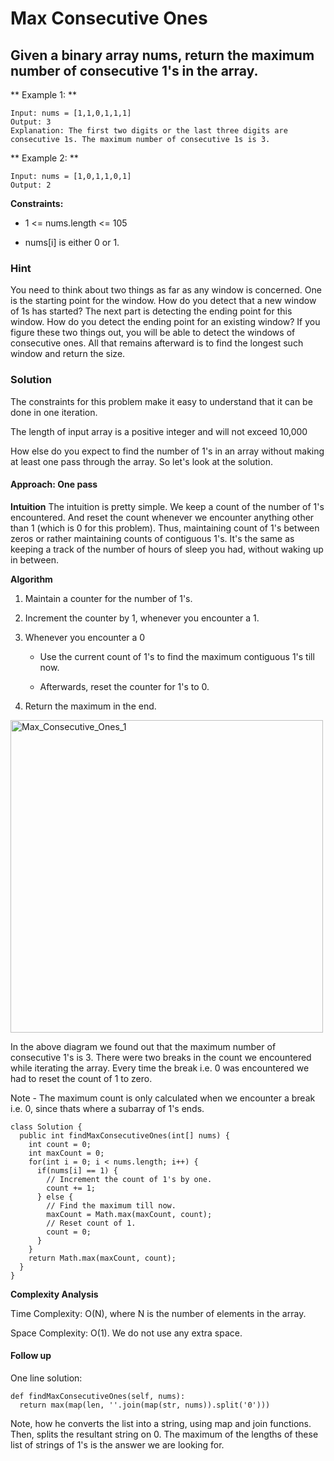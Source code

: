 # Max Consecutive Ones

## Given a binary array nums, return the maximum number of consecutive 1's in the array.

** Example 1: **

```
Input: nums = [1,1,0,1,1,1]
Output: 3
Explanation: The first two digits or the last three digits are consecutive 1s. The maximum number of consecutive 1s is 3.
```

** Example 2: **

```
Input: nums = [1,0,1,1,0,1]
Output: 2
```

**Constraints:**

- 1 <= nums.length <= 105

- nums[i] is either 0 or 1.

### Hint

You need to think about two things as far as any window is concerned. One is the starting point for the window. How do you detect that a new window of 1s has started? The next part is detecting the ending point for this window. How do you detect the ending point for an existing window? If you figure these two things out, you will be able to detect the windows of consecutive ones. All that remains afterward is to find the longest such window and return the size.

### Solution

The constraints for this problem make it easy to understand that it can be done in one iteration.

The length of input array is a positive integer and will not exceed 10,000

How else do you expect to find the number of 1's in an array without making at least one pass through the array. So let's look at the solution.

#### Approach: One pass

**Intuition**
The intuition is pretty simple. We keep a count of the number of 1's encountered. And reset the count whenever we encounter anything other than 1 (which is 0 for this problem). Thus, maintaining count of 1's between zeros or rather maintaining counts of contiguous 1's. It's the same as keeping a track of the number of hours of sleep you had, without waking up in between.

**Algorithm**

1. Maintain a counter for the number of 1's.

2. Increment the counter by 1, whenever you encounter a 1.

3. Whenever you encounter a 0

	- Use the current count of 1's to find the maximum contiguous 1's till now.

	- Afterwards, reset the counter for 1's to 0.

4. Return the maximum in the end.

<img src="https://github.com/keldavis/Java-Practice/blob/master/Google%20Interview%20Prep/pics/485_Max_Consecutive_Ones_1.png" alt="Max_Consecutive_Ones_1" width="500"/>

In the above diagram we found out that the maximum number of consecutive 1's is 3. There were two breaks in the count we encountered while iterating the array. Every time the break i.e. 0 was encountered we had to reset the count of 1 to zero.

Note - The maximum count is only calculated when we encounter a break i.e. 0, since thats where a subarray of 1's ends.

```
class Solution {
  public int findMaxConsecutiveOnes(int[] nums) {
    int count = 0;
    int maxCount = 0;
    for(int i = 0; i < nums.length; i++) {
      if(nums[i] == 1) {
        // Increment the count of 1's by one.
        count += 1;
      } else {
        // Find the maximum till now.
        maxCount = Math.max(maxCount, count);
        // Reset count of 1.
        count = 0;
      }
    }
    return Math.max(maxCount, count);
  }
}
```

**Complexity Analysis**

Time Complexity: O(N), where N is the number of elements in the array.

Space Complexity: O(1). We do not use any extra space.

#### Follow up

One line solution:

```
def findMaxConsecutiveOnes(self, nums):
  return max(map(len, ''.join(map(str, nums)).split('0')))
```

Note, how he converts the list into a string, using map and join functions. Then, splits the resultant string on 0. The maximum of the lengths of these list of strings of 1's is the answer we are looking for.
